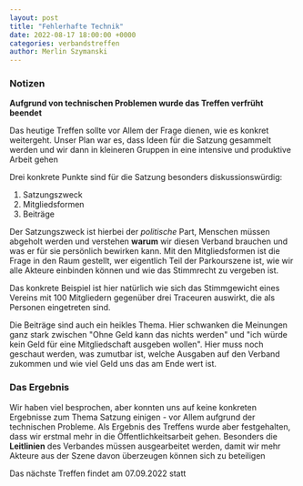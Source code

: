 ```yaml
---
layout: post
title: "Fehlerhafte Technik"
date: 2022-08-17 18:00:00 +0000
categories: verbandstreffen
author: Merlin Szymanski
---
```


### Notizen

**Aufgrund von technischen Problemen wurde das Treffen verfrüht beendet**

Das heutige Treffen sollte vor Allem der Frage dienen, wie es konkret weitergeht. Unser Plan war es, dass
Ideen für die Satzung gesammelt werden und wir dann in kleineren Gruppen in eine intensive und produktive Arbeit gehen

Drei konkrete Punkte sind für die Satzung besonders diskussionswürdig:

1. Satzungszweck
2. Mitgliedsformen
3. Beiträge

Der Satzungszweck ist hierbei der _politische_ Part, Menschen müssen abgeholt werden und verstehen **warum** wir diesen
Verband brauchen und was er für sie persönlich bewirken kann. Mit den Mitgliedsformen ist die Frage in den Raum gestellt,
wer eigentlich Teil der Parkourszene ist, wie wir alle Akteure einbinden können und wie das Stimmrecht zu vergeben ist.

Das konkrete Beispiel ist hier natürlich wie sich das Stimmgewicht eines Vereins mit 100 Mitgliedern gegenüber drei Traceuren
auswirkt, die als Personen eingetreten sind.

Die Beiträge sind auch ein heikles Thema. Hier schwanken die Meinungen ganz stark zwischen "Ohne Geld kann das nichts werden" und
"ich würde kein Geld für eine Mitgliedschaft ausgeben wollen". Hier muss noch geschaut werden, was zumutbar ist, welche Ausgaben auf
den Verband zukommen und wie viel Geld uns das am Ende wert ist.

### Das Ergebnis

Wir haben viel besprochen, aber konnten uns auf keine konkreten Ergebnisse zum Thema Satzung einigen - vor Allem aufgrund der technischen
Probleme. Als Ergebnis des Treffens wurde aber festgehalten, dass wir erstmal mehr in die Öffentlichkeitsarbeit gehen.
Besonders die **Leitlinien** des Verbandes müssen ausgearbeitet werden, damit wir mehr Akteure aus der Szene davon überzeugen können sich
zu beteiligen

Das nächste Treffen findet am 07.09.2022 statt
